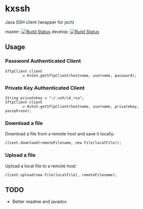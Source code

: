 # kxssh
Java SSH client (wrapper for jsch)

master: [![Build Status](https://travis-ci.org/kemitix/kxssh.svg?branch=master)](https://travis-ci.org/kemitix/kxssh)
develop: [![Build Status](https://travis-ci.org/kemitix/kxssh.svg?branch=develop)](https://travis-ci.org/kemitix/kxssh)

## Usage

### Password Authenticated Client

    SftpClient client
            = KxSsh.getSftpClient(hostname, username, password);

### Private Key Authenticated Client

    String privatekey = "~/.ssh/id_rsa";
    SftpClient client
            = KxSsh.getSftpClient(hostname, username, privatekey, passphrase);

### Download a file

Download a file from a remote host and save it locally:

    client.download(remoteFilename, new File(localFile));

### Upload a file

Upload a local file to a remote host:

    client.upload(new File(localFile), remoteFilename);

## TODO

* Better readme and javadoc

